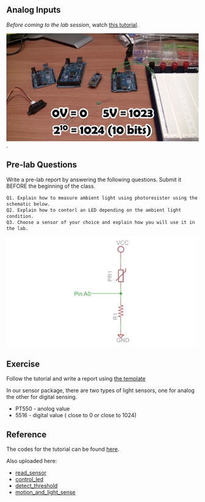 ## Analog Inputs

*Before coming to the lab session*, watch [this tutorial](https://www.youtube.com/watch?v=js4TK0U848I).

[![Lab 4](analog.png)](https://www.youtube.com/watch?v=js4TK0U848I).


## Pre-lab Questions

Write a pre-lab report by answering the following questions. Submit it BEFORE the beginning of the class.

```
Q1. Explain how to measure ambient light using photoresister using the schematic below.
Q2. Explain how to contorl an LED depending on the ambient light condition.
Q3. Choose a sensor of your choice and explain how you will use it in the lab.
```
![photoresistor](photoresistor.png)

## Exercise
Follow the tutorial and write a report using [the template](http://www.writing.utoronto.ca/advice/specific-types-of-writing/lab-report)

In our sensor package, there are two types of light sensors, one for analog the other for digital sensing.
* PT550 - anolog value
* 5516 - digital value ( close to 0 or close to 1024)

## Reference
The codes for the tutorial can be found [here](https://www.jeremyblum.com/2011/01/24/arduino-tutorial-4-analog-inputs//).

Also uploaded here: 
* [read_sensor](read_sensor.pde)
* [control_led](control_led.pde)
* [detect_threshold](detect_threshold.pde)
* [motion_and_light_sense](motion_and_light_sense.pde)

